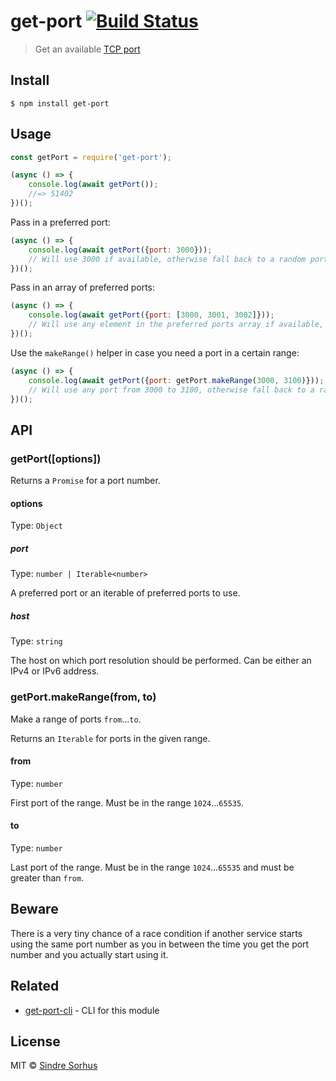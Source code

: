 # get-port [![Build Status](https://travis-ci.org/sindresorhus/get-port.svg?branch=master)](https://travis-ci.org/sindresorhus/get-port)

> Get an available [TCP port](https://en.wikipedia.org/wiki/Port_(computer_networking))


## Install

```
$ npm install get-port
```


## Usage

```js
const getPort = require('get-port');

(async () => {
	console.log(await getPort());
	//=> 51402
})();
```

Pass in a preferred port:

```js
(async () => {
	console.log(await getPort({port: 3000}));
	// Will use 3000 if available, otherwise fall back to a random port
})();
```

Pass in an array of preferred ports:

```js
(async () => {
	console.log(await getPort({port: [3000, 3001, 3002]}));
	// Will use any element in the preferred ports array if available, otherwise fall back to a random port
})();
```

Use the `makeRange()` helper in case you need a port in a certain range:

```js
(async () => {
	console.log(await getPort({port: getPort.makeRange(3000, 3100)}));
	// Will use any port from 3000 to 3100, otherwise fall back to a random port
})();
```

## API

### getPort([options])

Returns a `Promise` for a port number.

#### options

Type: `Object`

##### port

Type: `number | Iterable<number>`

A preferred port or an iterable of preferred ports to use.

##### host

Type: `string`

The host on which port resolution should be performed. Can be either an IPv4 or IPv6 address.

### getPort.makeRange(from, to)

Make a range of ports `from`...`to`.

Returns an `Iterable` for ports in the given range.

#### from

Type: `number`

First port of the range. Must be in the range `1024`...`65535`.

#### to

Type: `number`

Last port of the range. Must be in the range `1024`...`65535` and must be greater than `from`.


## Beware

There is a very tiny chance of a race condition if another service starts using the same port number as you in between the time you get the port number and you actually start using it.


## Related

- [get-port-cli](https://github.com/sindresorhus/get-port-cli) - CLI for this module


## License

MIT © [Sindre Sorhus](https://sindresorhus.com)
